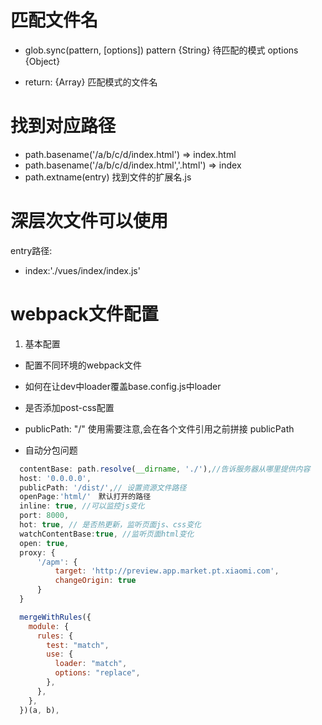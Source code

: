 # 匹配文件名

- glob.sync(pattern, [options])
  pattern {String} 待匹配的模式
  options {Object}

- return: {Array<String>} 匹配模式的文件名


# 找到对应路径

- path.basename('/a/b/c/d/index.html') => index.html
- path.basename('/a/b/c/d/index.html','.html') => index
- path.extname(entry) 找到文件的扩展名.js


# 深层次文件可以使用

  entry路径:
- index:'./vues/index/index.js'


# webpack文件配置

1. 基本配置

- 配置不同环境的webpack文件

- 如何在让dev中loader覆盖base.config.js中loader

- 是否添加post-css配置

- publicPath: "/" 使用需要注意,会在各个文件引用之前拼接 publicPath

- 自动分包问题





```js
  contentBase: path.resolve(__dirname, './'),//告诉服务器从哪里提供内容
  host: '0.0.0.0',
  publicPath: '/dist/',// 设置资源文件路径
  openPage:'html/'　默认打开的路径
  inline: true, //可以监控js变化
  port: 8000,
  hot: true, // 是否热更新，监听页面js、css变化
  watchContentBase:true, //监听页面html变化
  open: true,
  proxy: {
      '/apm': {
          target: 'http://preview.app.market.pt.xiaomi.com',
          changeOrigin: true
      }
  }
```

```js
  mergeWithRules({
    module: {
      rules: {
        test: "match",
        use: {
          loader: "match",
          options: "replace",
        },
      },
    },
  })(a, b),
```

